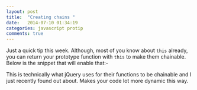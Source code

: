 ```yaml
---
layout: post
title:  "Creating chains "
date:   2014-07-10 01:34:19
categories: javascript protip
comments: true
---
```


Just a quick tip this week. Although, most of you know about `this` already, you can return your prototype function with `this` to make them chainable.
Below is the snippet that will enable that:-
<script src="https://gist.github.com/sinkingshriek/f12bb33a19e383c3ec53.js"></script>

This is technically what jQuery uses for their functions to be chainable and I just recently found out about. Makes your code lot more dynamic this way.
